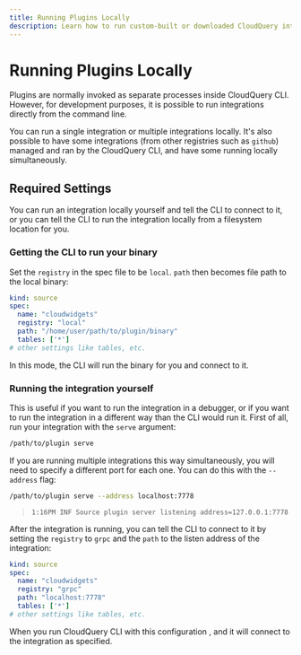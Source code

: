 ```yaml
---
title: Running Plugins Locally
description: Learn how to run custom-built or downloaded CloudQuery integrations locally.
---
```


# Running Plugins Locally

Plugins are normally invoked as separate processes inside CloudQuery CLI. However, for development purposes, it is possible to run integrations directly from the command line.

You can run a single integration or multiple integrations locally. It's also possible to have some integrations (from other registries such as `github`) managed and ran by the CloudQuery CLI, and have some running locally simultaneously. 

## Required Settings

You can run an integration locally yourself and tell the CLI to connect to it, or you can tell the CLI to run the integration locally from a filesystem location for you.

### Getting the CLI to run your binary

Set the `registry` in the spec file to be `local`. `path` then becomes file path to the local binary:

```yaml copy
kind: source
spec:
  name: "cloudwidgets"
  registry: "local"
  path: "/home/user/path/to/plugin/binary"
  tables: ['*']
# other settings like tables, etc.
```

In this mode, the CLI will run the binary for you and connect to it.

### Running the integration yourself

This is useful if you want to run the integration in a debugger, or if you want to run the integration in a different way than the CLI would run it.
First of all, run your integration with the `serve` argument:

```bash copy
/path/to/plugin serve
```

If you are running multiple integrations this way simultaneously, you will need to specify a different port for each one. You can do this with the `--address` flag:

```bash copy
/path/to/plugin serve --address localhost:7778
```

> `1:16PM INF Source plugin server listening address=127.0.0.1:7778`

After the integration is running, you can tell the CLI to connect to it by setting the `registry` to `grpc` and the `path` to the listen address of the integration:

```yaml copy
kind: source
spec:
  name: "cloudwidgets"
  registry: "grpc"
  path: "localhost:7778"
  tables: ['*']
# other settings like tables, etc.
```

When you run CloudQuery CLI with this configuration , and it will connect to the integration as specified.
